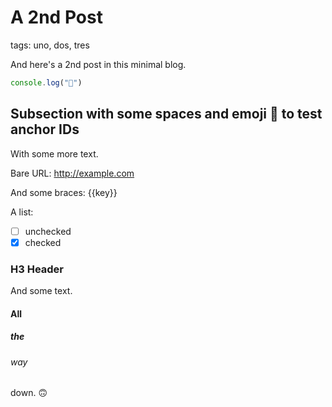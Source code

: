 # A 2nd Post
tags: uno, dos, tres

And here's a 2nd post in this minimal blog.

```js
console.log("👋")
```

## Subsection with some spaces and emoji 👋 to test anchor IDs

With some more text.

Bare URL: http://example.com

And some braces: {{key}}

A list:

- [ ] unchecked
- [x] checked

### H3 Header

And some text.

#### All

##### the

###### way

down. 🙃
